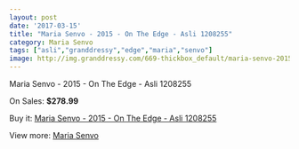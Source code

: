 ```yaml
---
layout: post
date: '2017-03-15'
title: "Maria Senvo - 2015 - On The Edge - Asli 1208255"
category: Maria Senvo
tags: ["asli","granddressy","edge","maria","senvo"]
image: http://img.granddressy.com/669-thickbox_default/maria-senvo-2015-on-the-edge-asli-1208255.jpg
---
```

Maria Senvo - 2015 - On The Edge - Asli 1208255

On Sales: **$278.99**
<a href="https://www.granddressy.com/en/maria-senvo/551-maria-senvo-2015-on-the-edge-asli-1208255.html"><amp-img layout="responsive" width="600" height="600" src="//img.granddressy.com/669-thickbox_default/maria-senvo-2015-on-the-edge-asli-1208255.jpg" alt="Maria Senvo - 2015 - On The Edge - Asli 1208255 0" /></a>
<a href="https://www.granddressy.com/en/maria-senvo/551-maria-senvo-2015-on-the-edge-asli-1208255.html"><amp-img layout="responsive" width="600" height="600" src="//img.granddressy.com/670-thickbox_default/maria-senvo-2015-on-the-edge-asli-1208255.jpg" alt="Maria Senvo - 2015 - On The Edge - Asli 1208255 1" /></a>

Buy it: [Maria Senvo - 2015 - On The Edge - Asli 1208255](https://www.granddressy.com/en/maria-senvo/551-maria-senvo-2015-on-the-edge-asli-1208255.html "Maria Senvo - 2015 - On The Edge - Asli 1208255")

View more: [Maria Senvo](https://www.granddressy.com/en/23-maria-senvo "Maria Senvo")